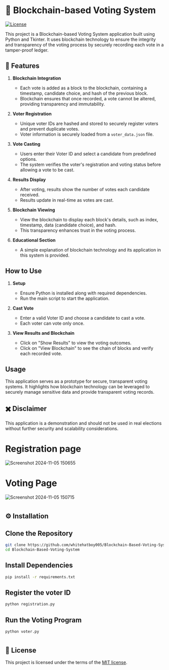 # 🔐 Blockchain-based Voting System
[![License](https://img.shields.io/github/license/whitehatboy005/Blockchain-Based-Voting-System)](LICENSE.md)

This project is a Blockchain-based Voting System application built using Python and Tkinter. It uses blockchain technology to ensure the integrity and transparency of the voting process by securely recording each vote in a tamper-proof ledger.

## 📌 Features

1. **Blockchain Integration**  
   - Each vote is added as a block to the blockchain, containing a timestamp, candidate choice, and hash of the previous block.
   - Blockchain ensures that once recorded, a vote cannot be altered, providing transparency and immutability.

2. **Voter Registration**  
   - Unique voter IDs are hashed and stored to securely register voters and prevent duplicate votes.
   - Voter information is securely loaded from a `voter_data.json` file.

3. **Vote Casting**  
   - Users enter their Voter ID and select a candidate from predefined options.
   - The system verifies the voter's registration and voting status before allowing a vote to be cast.

4. **Results Display**  
   - After voting, results show the number of votes each candidate received.
   - Results update in real-time as votes are cast.

5. **Blockchain Viewing**  
   - View the blockchain to display each block's details, such as index, timestamp, data (candidate choice), and hash.
   - This transparency enhances trust in the voting process.

6. **Educational Section**  
   - A simple explanation of blockchain technology and its application in this system is provided.

## How to Use

1. **Setup**  
   - Ensure Python is installed along with required dependencies.
   - Run the main script to start the application.

2. **Cast Vote**  
   - Enter a valid Voter ID and choose a candidate to cast a vote.
   - Each voter can vote only once.

3. **View Results and Blockchain**  
   - Click on "Show Results" to view the voting outcomes.
   - Click on "View Blockchain" to see the chain of blocks and verify each recorded vote.

## Usage

This application serves as a prototype for secure, transparent voting systems. It highlights how blockchain technology can be leveraged to securely manage sensitive data and provide transparent voting records.

## ✖️ Disclaimer

This application is a demonstration and should not be used in real elections without further security and scalability considerations.
# Registration page
![Screenshot 2024-11-05 150655](https://github.com/user-attachments/assets/c30216c1-5b63-4712-8f11-95951123b17f)
#
# Voting Page
![Screenshot 2024-11-05 150715](https://github.com/user-attachments/assets/ae10e167-0a3a-4099-85c1-06173735854b)
#
## ⚙️ Installation
## Clone the Repository
```bash
git clone https://github.com/whitehatboy005/Blockchain-Based-Voting-System
cd Blockchain-Based-Voting-System
```
## Install Dependencies
```bash
pip install -r requirements.txt
```
## Register the voter ID
```bash
python registration.py
```
## Run the Voting Program
```bash
python voter.py
```
#
## 📝 License

This project is licensed under the terms of the [MIT license](LICENSE.md).


